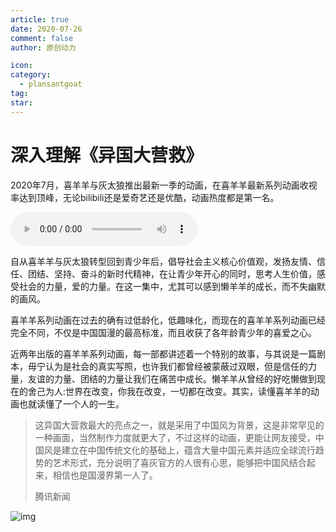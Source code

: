 ```yaml
---
article: true
date: 2020-07-26
comment: false
author: 原创动力

icon:
category:
  - plansantgoat
tag:
star:
---
```


# 深入理解《异国大营救》

2020年7月，喜羊羊与灰太狼推出最新一季的动画，在喜羊羊最新系列动画收视率达到顶峰，无论bilibili还是爱奇艺还是优酷，动画热度都是第一名。

<!-- more -->

<audio controls src="https://www.hanjiaming.com.cn/wp-content/uploads/2020/07/20200728023736712.mp3" autoplay loop></audio>

自从喜羊羊与灰太狼转型回到青少年后，倡导社会主义核心价值观，发扬友情、信任、团结、坚持、奋斗的新时代精神，在让青少年开心的同时，思考人生价值，感受社会的力量，爱的力量。在这一集中，尤其可以感到懒羊羊的成长，而不失幽默的画风。

喜羊羊系列动画在过去的确有过低龄化，低趣味化，而现在的喜羊羊系列动画已经完全不同，不仅是中国国漫的最高标准，而且收获了各年龄青少年的喜爱之心。

近两年出版的喜羊羊系列动画，每一部都讲述着一个特别的故事，与其说是一篇剧本，毋宁认为是社会的真实写照，也许我们都曾经被蒙蔽过双眼，但是信任的力量，友谊的力量、团结的力量让我们在痛苦中成长。懒羊羊从曾经的好吃懒做到现在的舍己为人:世界在改变，你我在改变，一切都在改变。其实，读懂喜羊羊的动画也就读懂了一个人的一生。

> 这异国大营救最大的亮点之一，就是采用了中国风为背景，这是非常罕见的一种画面，当然制作力度就更大了，不过这样的动画，更能让网友接受，中国风是建立在中国传统文化的基础上，蕴含大量中国元素并适应全球流行趋势的艺术形式，充分说明了喜灰官方的人很有心思，能够把中国风结合起来，相信也是国漫界第一人了。
>
> 腾讯新闻

![img](https://www.hanjiaming.com.cn/wp-content/uploads/2020/07/20200726121034832-e1595765493756-732x1024.jpg)